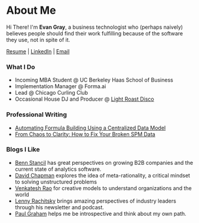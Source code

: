 # About Me


Hi There! I'm **Evan Gray**, a business technologist who (perhaps naively) believes people should find their work fulfilling because of the software they use, not in spite of it. 

[Resume](/Evan_Gray_Resume.pdf) | [LinkedIn](https://www.linkedin.com/in/evan-m-gray/) | [Email](mailto:evan_gray@berkeley.edu)

### What I Do
- Incoming MBA Student @ UC Berkeley Haas School of Business
- Implementation Manager @ Forma.ai
-  Lead @ Chicago Curling Club
- Occasional House DJ and Producer @ [Light Roast Disco](https://LightRoastDisco.com)

### Professional Writing
 - [Automating Formula Building Using a Centralized Data Model](https://www.forma.ai/resources/article/automating-formula-building-using-a-centralized-data-model)
 - [From Chaos to Clarity: How to Fix Your Broken SPM Data](https://www.forma.ai/resources/article/how-to-fix-your-broken-spm-data)

### Blogs I Like
- [Benn Stancil](https://benn.substack.com/) has great perspectives on growing B2B companies and the current state of analytics software.
- [David Chapman](https://substack.com/@meaningness) explores the idea of meta-rationality, a critical mindset to solving unstructured problems 
- [Venkatesh Rao](https://www.ribbonfarm.com/) for creative models to understand organizations and the world
- [Lenny Rachitsky](https://www.lennysnewsletter.com/) brings amazing perspectives of industry leaders through his newsletter and podcast.
- [Paul Graham](https://paulgraham.com/articles.html) helps me be introspective and think about my own path.





